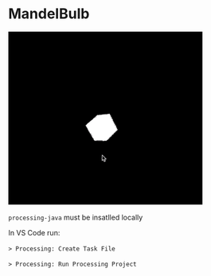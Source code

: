 # MandelBulb

![point cloud](https://github.com/schm00g/mandelbulb/blob/main/point-cloud.gif)

`processing-java` must be insatlled locally

In VS Code run: 

`> Processing: Create Task File`

`> Processing: Run Processing Project`

